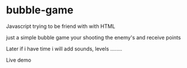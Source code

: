 # bubble-game

Javascript trying to be friend with with HTML

just a simple bubble game your shooting the enemy's and receive points 

Later if i have time i will add sounds, levels ........

Live demo


